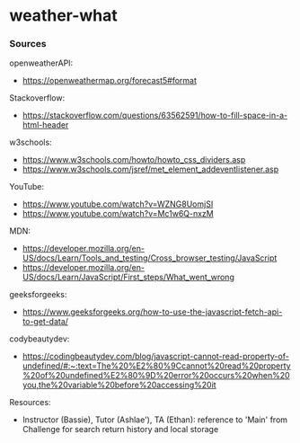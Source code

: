 # weather-what








### Sources

openweatherAPI:
- https://openweathermap.org/forecast5#format

Stackoverflow:
- https://stackoverflow.com/questions/63562591/how-to-fill-space-in-a-html-header

w3schools:
- https://www.w3schools.com/howto/howto_css_dividers.asp
- https://www.w3schools.com/jsref/met_element_addeventlistener.asp

YouTube:
- https://www.youtube.com/watch?v=WZNG8UomjSI
- https://www.youtube.com/watch?v=Mc1w6Q-nxzM

MDN:
- https://developer.mozilla.org/en-US/docs/Learn/Tools_and_testing/Cross_browser_testing/JavaScript
- https://developer.mozilla.org/en-US/docs/Learn/JavaScript/First_steps/What_went_wrong

geeksforgeeks:
- https://www.geeksforgeeks.org/how-to-use-the-javascript-fetch-api-to-get-data/

codybeautydev:
- https://codingbeautydev.com/blog/javascript-cannot-read-property-of-undefined/#:~:text=The%20%E2%80%9Ccannot%20read%20property%20of%20undefined%E2%80%9D%20error%20occurs%20when%20you,the%20variable%20before%20accessing%20it

Resources:
 - Instructor (Bassie), Tutor (Ashlae'), TA (Ethan): reference to 'Main' from Challenge for search return history and local storage
